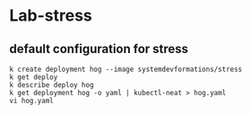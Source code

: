 # Lab-stress
## default configuration for stress
```shell
k create deployment hog --image systemdevformations/stress
k get deploy
k describe deploy hog
k get deployment hog -o yaml | kubectl-neat > hog.yaml 
vi hog.yaml


```
